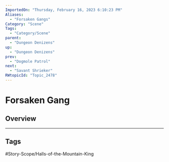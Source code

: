 ```yaml
---
ImportedOn: "Thursday, February 16, 2023 6:10:23 PM"
Aliases:
  - "Forsaken Gangs"
Category: "Scene"
Tags:
  - "Category/Scene"
parent:
  - "Dungeon Denizens"
up:
  - "Dungeon Denizens"
prev:
  - "Dogmole Patrol"
next:
  - "Savant Shrieker"
RWtopicId: "Topic_2478"
---
```

# Forsaken Gang
## Overview

---
## Tags
#Story-Scope/Halls-of-the-Mountain-King


